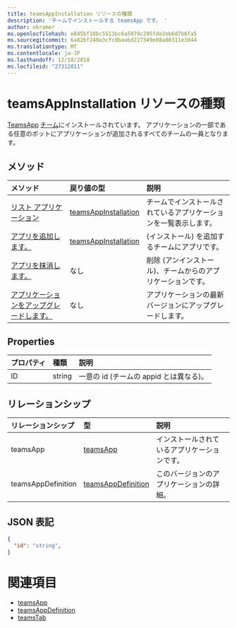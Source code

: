 ```yaml
---
title: teamsAppInstallation リソースの種類
description: 'チームでインストールする teamsApp です。 '
author: nkramer
ms.openlocfilehash: e845bf10bc5513bc6a5079c295fde2eb6d7b6fa5
ms.sourcegitcommit: 6a82bf240a3cfc0baabd227349e08a08311e3d44
ms.translationtype: MT
ms.contentlocale: ja-JP
ms.lasthandoff: 12/18/2018
ms.locfileid: "27312811"
---
```

# <a name="teamsappinstallation-resource-type"></a>teamsAppInstallation リソースの種類



[TeamsApp](teamsapp.md) [チーム](team.md)にインストールされています。 アプリケーションの一部である任意のボットにアプリケーションが追加されるすべてのチームの一員となります。

## <a name="methods"></a>メソッド

| メソッド       | 戻り値の型  |説明|
|:---------------|:--------|:----------|
|[リスト アプリケーション](../api/teamsappinstallation-list.md) | [teamsAppInstallation](teamsapp.md) | チームでインストールされているアプリケーションを一覧表示します。|
|[アプリを追加します。](../api/teamsappinstallation-add.md) | [teamsAppInstallation](teamsapp.md) | (インストール) を追加するチームにアプリです。|
|[アプリを抹消します。](../api/teamsappinstallation-delete.md) | なし | 削除 (アンインストール)、チームからのアプリケーションです。|
|[アプリケーションをアップグレードします。](../api/teamsappinstallation-delete.md) | なし | アプリケーションの最新バージョンにアップグレードします。|

## <a name="properties"></a>Properties

| プロパティ            | 種類     | 説明 |
|:------------------- |:-------- |:----------- |
| ID                  | string   | 一意の id (チームの appid とは異なる)。 |

## <a name="relationships"></a>リレーションシップ

| リレーションシップ   | 型    | 説明 |
|:---------------|:--------|:----------|
|teamsApp|[teamsApp](teamsapp.md)| インストールされているアプリケーションです。 |
|teamsAppDefinition|[teamsAppDefinition](teamsapp.md)| このバージョンのアプリケーションの詳細。 |

## <a name="json-representation"></a>JSON 表記

<!-- {
  "blockType": "resource",
  "@odata.type": "microsoft.graph.teamsAppInstallation",
  "baseType": "microsoft.graph.entity"
}-->

```json
{
  "id": "string",
}
```

# <a name="see-also"></a>関連項目

- [teamsApp](teamsapp.md)
- [teamsAppDefinition](teamsappdefinition.md)
- [teamsTab](../resources/teamstab.md)


<!-- uuid: 8fcb5dbc-d5aa-4681-8e31-b001d5168d79
2015-10-25 14:57:30 UTC -->
<!-- {
  "type": "#page.annotation",
  "description": "teamsApp resource",
  "keywords": "",
  "section": "documentation",
  "tocPath": ""
}-->


